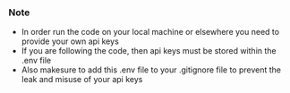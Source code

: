 ### Note
  - In order run the code on your local machine or elsewhere you need to provide your own api keys
  - If you are following the code, then api keys must be stored within the .env file
  - Also makesure to add this .env file to your .gitignore file to prevent the leak and misuse of your api keys
